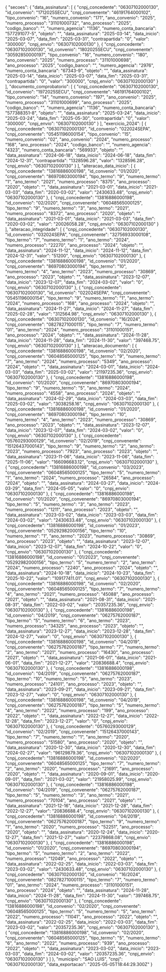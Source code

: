 {
  "secoes": {
    "data_assinatura": [
      {
        "cnpj_concedente": "06307102000130",
        "id_convenio": "1712025SECU",
        "cnpj_convenente": "46191764000102",
        "tipo_convenio": "16",
        "numero_convenio": "171",
        "ano_convenio": "2025",
        "numero_processo": "31101000732",
        "ano_processo": "2025",
        "codigo_banco": "",
        "numero_agencia": "1136",
        "numero_conta_bancaria": "577291077-5",
        "objeto": "",
        "data_assinatura": "2025-03-14",
        "data_inicio": "2025-03-07",
        "data_fim": "2025-03-31",
        "contrapartida": "0",
        "valor": "300000",
        "cnpj_envio": "06307102000130"
      },
      {
        "cnpj_concedente": "06307102000130",
        "id_convenio": "1802025SECU",
        "cnpj_convenente": "30592850000197",
        "tipo_convenio": "16",
        "numero_convenio": "180",
        "ano_convenio": "2025",
        "numero_processo": "31101000698",
        "ano_processo": "2025",
        "codigo_banco": "",
        "numero_agencia": "2976",
        "numero_conta_bancaria": "67343-9",
        "objeto": "",
        "data_assinatura": "2025-03-14",
        "data_inicio": "2025-03-07",
        "data_fim": "2025-03-31",
        "contrapartida": "0",
        "valor": "300000",
        "cnpj_envio": "06307102000130"
      }
    ],
    "documento_comprobatorio": [
      {
        "cnpj_concedente": "06307102000130",
        "id_convenio": "1972025SECU",
        "cnpj_convenente": "46191764000102",
        "tipo_convenio": "14",
        "numero_convenio": "197",
        "ano_convenio": "2025",
        "numero_processo": "31101000699",
        "ano_processo": "2025",
        "codigo_banco": "",
        "numero_agencia": "1136",
        "numero_conta_bancaria": "577388351-8",
        "objeto": "",
        "data_assinatura": "2025-03-24",
        "data_inicio": "2025-03-24",
        "data_fim": "2025-05-30",
        "contrapartida": "0",
        "valor": "300000",
        "cnpj_envio": "06307102000130"
      }
    ],
    "exercicio_2024": [
      {
        "cnpj_concedente": "06307102000130",
        "id_convenio": "022024SEPA",
        "cnpj_convenente": "05451196000154",
        "tipo_convenio": "15",
        "numero_convenio": "02",
        "ano_convenio": "2024",
        "numero_processo": "168",
        "ano_processo": "2024",
        "codigo_banco": "",
        "numero_agencia": "4323",
        "numero_conta_bancaria": "569933",
        "objeto": "",
        "data_assinatura": "2024-06-18",
        "data_inicio": "2024-06-18",
        "data_fim": "2024-12-31",
        "contrapartida": "1328596.28",
        "valor": "1328596.28",
        "cnpj_envio": "06307102000130"
      }
    ],
    "alteracao_data_inicio": [
      {
        "cnpj_concedente": "13816886000198",
        "id_convenio": "01/2020",
        "cnpj_convenente": "86970803000194",
        "tipo_termo": "9",
        "numero_termo": "1",
        "ano_termo": "2021",
        "numero_processo": "8375",
        "ano_processo": "2020",
        "objeto": "",
        "data_assinatura": "2021-03-01",
        "data_inicio": "2021-03-03",
        "data_fim": "2020-03-02",
        "valor": "2430633.48",
        "cnpj_envio": "06307102000130"
      },
      {
        "cnpj_concedente": "13816886000198",
        "id_convenio": "02/2020",
        "cnpj_convenente": "06048565000125",
        "tipo_termo": "9",
        "numero_termo": "3",
        "ano_termo": "2021",
        "numero_processo": "8372",
        "ano_processo": "2020",
        "objeto": "",
        "data_assinatura": "2021-03-01",
        "data_inicio": "2021-03-03",
        "data_fim": "2020-03-02",
        "valor": "20026058.28",
        "cnpj_envio": "06307102000130"
      }
    ],
    "alteracao_integridade": [
      {
        "cnpj_concedente": "06307102000130",
        "id_convenio": "032024SEPA",
        "cnpj_convenente": "32756933000108",
        "tipo_termo": "7",
        "numero_termo": "1",
        "ano_termo": "2024",
        "numero_processo": "22270",
        "ano_processo": "2024",
        "objeto": "",
        "data_assinatura": "2024-11-12",
        "data_inicio": "2024-11-12",
        "data_fim": "2024-12-31",
        "valor": "51200",
        "cnpj_envio": "06307102000130"
      },
      {
        "cnpj_concedente": "13816886000198",
        "id_convenio": "01/2020",
        "cnpj_convenente": "86970803000194",
        "tipo_termo": "10",
        "numero_termo": "4",
        "ano_termo": "2023",
        "numero_processo": "30869",
        "ano_processo": "2023",
        "objeto": "",
        "data_assinatura": "2023-12-07",
        "data_inicio": "2023-12-07",
        "data_fim": "2024-03-02",
        "valor": "0",
        "cnpj_envio": "06307102000130"
      },
      {
        "cnpj_concedente": "06307102000130",
        "id_convenio": "022024SEPA",
        "cnpj_convenente": "05451196000154",
        "tipo_termo": "9",
        "numero_termo": "1",
        "ano_termo": "2024",
        "numero_processo": "168",
        "ano_processo": "2024",
        "objeto": "",
        "data_assinatura": "2024-11-27",
        "data_inicio": "2024-11-27",
        "data_fim": "2025-02-28",
        "valor": "312564.98",
        "cnpj_envio": "06307102000130"
      },
      {
        "cnpj_concedente": "06307102000130",
        "id_convenio": "16/2024",
        "cnpj_convenente": "08278271000115",
        "tipo_termo": "7",
        "numero_termo": "01",
        "ano_termo": "2024",
        "numero_processo": "31101000151",
        "ano_processo": "2024",
        "objeto": "",
        "data_assinatura": "2024-11-28",
        "data_inicio": "2024-11-28",
        "data_fim": "2024-11-30",
        "valor": "397468.75",
        "cnpj_envio": "06307102000130"
      }
    ],
    "alteracao_documento": [
      {
        "cnpj_concedente": "13816886000198",
        "id_convenio": "02/2020",
        "cnpj_convenente": "06048565000125",
        "tipo_termo": "9",
        "numero_termo": "7",
        "ano_termo": "2024",
        "numero_processo": "5349",
        "ano_processo": "2024",
        "objeto": "",
        "data_assinatura": "2024-03-01",
        "data_inicio": "2024-03-03",
        "data_fim": "2025-03-02",
        "valor": "21197235.36",
        "cnpj_envio": "06307102000130"
      },
      {
        "cnpj_concedente": "13816886000198",
        "id_convenio": "01/2020",
        "cnpj_convenente": "86970803000194",
        "tipo_termo": "9",
        "numero_termo": "5",
        "ano_termo": "2024",
        "numero_processo": "4558",
        "ano_processo": "2024",
        "objeto": "",
        "data_assinatura": "2024-02-29",
        "data_inicio": "2024-03-03",
        "data_fim": "2025-03-02",
        "valor": "3038258.16",
        "cnpj_envio": "06307102000130"
      },
      {
        "cnpj_concedente": "13816886000198",
        "id_convenio": "01/2020",
        "cnpj_convenente": "86970803000194",
        "tipo_termo": "10",
        "numero_termo": "4",
        "ano_termo": "2023",
        "numero_processo": "30869",
        "ano_processo": "2023",
        "objeto": "",
        "data_assinatura": "2023-12-07",
        "data_inicio": "2023-12-07",
        "data_fim": "2024-03-02",
        "valor": "0",
        "cnpj_envio": "06307102000130"
      },
      {
        "cnpj_concedente": "05760293000129",
        "id_convenio": "02/2019",
        "cnpj_convenente": "15126437000143",
        "tipo_termo": "9",
        "numero_termo": "2",
        "ano_termo": "2023",
        "numero_processo": "7923",
        "ano_processo": "2023",
        "objeto": "",
        "data_assinatura": "2023-11-06",
        "data_inicio": "2023-11-06",
        "data_fim": "2025-11-06",
        "valor": "166096683.12",
        "cnpj_envio": "06307102000130"
      },
      {
        "cnpj_concedente": "13816886000198",
        "id_convenio": "03/2023",
        "cnpj_convenente": "06048565000125",
        "tipo_termo": "5",
        "numero_termo": "1",
        "ano_termo": "2024",
        "numero_processo": "26584",
        "ano_processo": "2024",
        "objeto": "",
        "data_assinatura": "2024-03-27",
        "data_inicio": "2024-03-29",
        "data_fim": "2024-05-05",
        "valor": "0",
        "cnpj_envio": "06307102000130"
      },
      {
        "cnpj_concedente": "13816886000198",
        "id_convenio": "01/2020",
        "cnpj_convenente": "86970803000194",
        "tipo_termo": "5",
        "numero_termo": "3",
        "ano_termo": "2023",
        "numero_processo": "1211",
        "ano_processo": "2023",
        "objeto": "",
        "data_assinatura": "2023-03-02",
        "data_inicio": "2023-03-03",
        "data_fim": "2024-03-02",
        "valor": "2430633.48",
        "cnpj_envio": "06307102000130"
      },
      {
        "cnpj_concedente": "13816886000198",
        "id_convenio": "01/2023",
        "cnpj_convenente": "05292982000156",
        "tipo_termo": "10",
        "numero_termo": "1",
        "ano_termo": "2023",
        "numero_processo": "30869",
        "ano_processo": "2023",
        "objeto": "",
        "data_assinatura": "2023-12-07",
        "data_inicio": "2023-12-07",
        "data_fim": "2024-10-22",
        "valor": "0",
        "cnpj_envio": "06307102000130"
      },
      {
        "cnpj_concedente": "13816886000198",
        "id_convenio": "01/2023",
        "cnpj_convenente": "05292982000156",
        "tipo_termo": "5",
        "numero_termo": "2",
        "ano_termo": "2024",
        "numero_processo": "2240",
        "ano_processo": "2024",
        "objeto": "",
        "data_assinatura": "2024-10-18",
        "data_inicio": "2024-10-23",
        "data_fim": "2025-10-22",
        "valor": "109177411.01",
        "cnpj_envio": "06307102000130"
      },
      {
        "cnpj_concedente": "13816886000198",
        "id_convenio": "02/2020",
        "cnpj_convenente": "06048565000125",
        "tipo_termo": "7",
        "numero_termo": "4",
        "ano_termo": "2021",
        "numero_processo": "45088",
        "ano_processo": "2021",
        "objeto": "",
        "data_assinatura": "2021-08-31",
        "data_inicio": "2021-08-31",
        "data_fim": "2022-03-02",
        "valor": "20357235.36",
        "cnpj_envio": "06307102000130"
      },
      {
        "cnpj_concedente": "13816886000198",
        "id_convenio": "04/2019",
        "cnpj_convenente": "06275762000187",
        "tipo_termo": "5",
        "numero_termo": "6",
        "ano_termo": "2023",
        "numero_processo": "34325",
        "ano_processo": "2023",
        "objeto": "",
        "data_assinatura": "2023-12-27",
        "data_inicio": "2023-12-28",
        "data_fim": "2024-12-27",
        "valor": "0",
        "cnpj_envio": "06307102000130"
      },
      {
        "cnpj_concedente": "13816886000198",
        "id_convenio": "04/2019",
        "cnpj_convenente": "06275762000187",
        "tipo_termo": "7",
        "numero_termo": "2",
        "ano_termo": "2021",
        "numero_processo": "16430",
        "ano_processo": "2021",
        "objeto": "",
        "data_assinatura": "2021-06-01",
        "data_inicio": "2021-06-01",
        "data_fim": "2021-12-27",
        "valor": "20836688.4",
        "cnpj_envio": "06307102000130"
      },
      {
        "cnpj_concedente": "13816886000198",
        "id_convenio": "04/2019",
        "cnpj_convenente": "06275762000187",
        "tipo_termo": "10",
        "numero_termo": "5",
        "ano_termo": "2023",
        "numero_processo": "24101",
        "ano_processo": "2023",
        "objeto": "",
        "data_assinatura": "2023-09-21",
        "data_inicio": "2023-09-21",
        "data_fim": "2023-12-27",
        "valor": "0",
        "cnpj_envio": "06307102000130"
      },
      {
        "cnpj_concedente": "13816886000198",
        "id_convenio": "04/2019",
        "cnpj_convenente": "06275762000187",
        "tipo_termo": "5",
        "numero_termo": "4",
        "ano_termo": "2022",
        "numero_processo": "199",
        "ano_processo": "2022",
        "objeto": "",
        "data_assinatura": "2022-12-27",
        "data_inicio": "2022-12-28",
        "data_fim": "2023-12-27",
        "valor": "0",
        "cnpj_envio": "06307102000130"
      },
      {
        "cnpj_concedente": "05760293000129",
        "id_convenio": "02/2019",
        "cnpj_convenente": "15126437000143",
        "tipo_termo": "7",
        "numero_termo": "1",
        "ano_termo": "2020",
        "numero_processo": "51580",
        "ano_processo": "2020",
        "objeto": "",
        "data_assinatura": "2020-12-30",
        "data_inicio": "2020-12-30",
        "data_fim": "2024-02-27",
        "valor": "96129879.36",
        "cnpj_envio": "06307102000130"
      },
      {
        "cnpj_concedente": "13816886000198",
        "id_convenio": "02/2020",
        "cnpj_convenente": "06048565000125",
        "tipo_termo": "7",
        "numero_termo": "2",
        "ano_termo": "2020",
        "numero_processo": "21691",
        "ano_processo": "2020",
        "objeto": "",
        "data_assinatura": "2020-09-01",
        "data_inicio": "2020-09-01",
        "data_fim": "2021-03-02",
        "valor": "21958025.99",
        "cnpj_envio": "06307102000130"
      },
      {
        "cnpj_concedente": "13816886000198",
        "id_convenio": "04/2019",
        "cnpj_convenente": "06275762000187",
        "tipo_termo": "5",
        "numero_termo": "3",
        "ano_termo": "2021",
        "numero_processo": "70104",
        "ano_processo": "2021",
        "objeto": "",
        "data_assinatura": "2021-12-16",
        "data_inicio": "2021-12-28",
        "data_fim": "2022-12-27",
        "valor": "20836688.4",
        "cnpj_envio": "06307102000130"
      },
      {
        "cnpj_concedente": "13816886000198",
        "id_convenio": "04/2019",
        "cnpj_convenente": "06275762000187",
        "tipo_termo": "9",
        "numero_termo": "1",
        "ano_termo": "2020",
        "numero_processo": "52251",
        "ano_processo": "2020",
        "objeto": "",
        "data_assinatura": "2020-12-24",
        "data_inicio": "2020-12-27",
        "data_fim": "2021-12-27",
        "valor": "22379868.08",
        "cnpj_envio": "06307102000130"
      },
      {
        "cnpj_concedente": "13816886000198",
        "id_convenio": "01/2020",
        "cnpj_convenente": "86970803000194",
        "tipo_termo": "5",
        "numero_termo": "2",
        "ano_termo": "2022",
        "numero_processo": "12049",
        "ano_processo": "2022",
        "objeto": "",
        "data_assinatura": "2022-02-25",
        "data_inicio": "2022-03-03",
        "data_fim": "2023-03-02",
        "valor": "2430633.48",
        "cnpj_envio": "06307102000130"
      },
      {
        "cnpj_concedente": "06307102000130",
        "id_convenio": "16/2024",
        "cnpj_convenente": "08278271000115",
        "tipo_termo": "7",
        "numero_termo": "01",
        "ano_termo": "2024",
        "numero_processo": "31101000151",
        "ano_processo": "2024",
        "objeto": "",
        "data_assinatura": "2024-11-28",
        "data_inicio": "2024-11-28",
        "data_fim": "2024-11-30",
        "valor": "397468.75",
        "cnpj_envio": "06307102000130"
      },
      {
        "cnpj_concedente": "13816886000198",
        "id_convenio": "02/2020",
        "cnpj_convenente": "06048565000125",
        "tipo_termo": "5",
        "numero_termo": "5",
        "ano_termo": "2022",
        "numero_processo": "11041",
        "ano_processo": "2022",
        "objeto": "",
        "data_assinatura": "2022-02-25",
        "data_inicio": "2022-03-03",
        "data_fim": "2023-03-02",
        "valor": "20357235.36",
        "cnpj_envio": "06307102000130"
      },
      {
        "cnpj_concedente": "13816886000198",
        "id_convenio": "02/2020",
        "cnpj_convenente": "06048565000125",
        "tipo_termo": "5",
        "numero_termo": "6",
        "ano_termo": "2022",
        "numero_processo": "939",
        "ano_processo": "2022",
        "objeto": "",
        "data_assinatura": "2023-03-02",
        "data_inicio": "2023-03-03",
        "data_fim": "2024-03-02",
        "valor": "20357235.36",
        "cnpj_envio": "06307102000130"
      }
    ]
  },
  "municipio": "SAO LUIS",
  "cnpj": "06307102000130",
  "data_exportacao": "2025-05-05T18:44:29.300Z"
}
